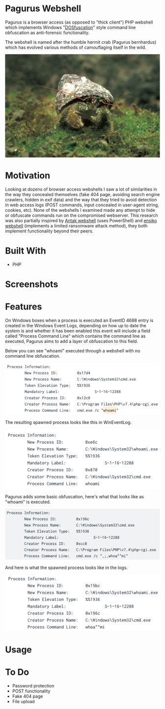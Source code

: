 # Pagurus Webshell

Pagurus is a browser access (as opposed to "thick client") PHP webshell which implements Windows "[DOSfuscation](https://www.fireeye.com/blog/threat-research/2018/03/dosfuscation-exploring-obfuscation-and-detection-techniques.html)" style command line obfuscation as anti-forensic functionality.

The webshell is named after the humble hermit crab (Pagurus bernhardus) which has evolved various methods of camouflaging itself in the wild.

<p align="center">
  <img src="https://raw.githubusercontent.com/diskurse/pagurus-webshell/main/images/pagarus.jpg">
</p>

# Motivation

Looking at dozens of browser access webshells I saw a lot of similarities in the way they concealed themselves (fake 404 page, avoiding search engine crawlers, hidden in exif data) and the way that they tried to avoid detection in web access logs (POST commands, input concealed in user-agent string, cookies, etc). None of the webshells I examined made any attempt to hide or obfuscate commands run on the compromised webserver. This research was also partially inspired by [Antak webshell](https://github.com/samratashok/nishang/tree/master/Antak-WebShell) (uses PowerShell) and [ensiko webshell](http://blog.escanav.com/2020/08/the-ace-in-every-cybercriminals-arsenal-ensiko-malware/) (implements a limited ransomware attack method), they both implement functionality beyond their peers.

# Built With
* PHP

# Screenshots

# Features

On Windows boxes when a process is executed an EventID 4688 entry is created in the Windows Event Logs, depending on how up to date the system is and whether it has been enabled this event will include a field called "Process Command Line" which contains the command line as executed, Pagurus aims to add a layer of obfuscation to this field.

Below you can see "whoami" executed through a webshell with no command line obfuscation.

<p align="center">
  <img src="https://github.com/diskurse/pagurus-webshell/blob/main/images/pagu-5.png">
</p>

The resulting spawned process looks like this in WinEventLog.

<p align="center">
  <img src="https://github.com/diskurse/pagurus-webshell/blob/main/images/pagu-1.png">
</p>

Pagurus adds some basic obfuscation, here's what that looks like as "whoami" is executed.

<p align="center">
  <img src="https://github.com/diskurse/pagurus-webshell/blob/main/images/pagu-3.png">
</p>

And here is what the spawned process looks like in the logs.

<p align="center">
  <img src="https://github.com/diskurse/pagurus-webshell/blob/main/images/pagu-2.png">
</p>

# Usage

# To Do

* Password protection
* POST functionality
* Fake 404 page
* File upload
